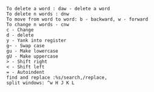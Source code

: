     To delete a word : daw - delete a word
    To delete n words : dnw
    To move from word to word: b - backward, w - forward
    To change n words - cnw
    c - Change
    d - delete
    y - Yank into register
    g~ - Swap case
    gu - Make lowercase
    gU - Make uppercase
    > - Shift right
    < - Shift left
    = - Autoindent
    find and replace :%s/search,/replace,
    split windows: ^w H J K L 

